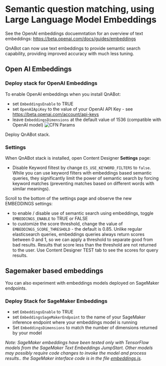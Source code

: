 # Semantic question matching, using Large Language Model Embeddings

See the OpenAI embeddings docuemntation for an overview of text embeddings: https://beta.openai.com/docs/guides/embeddings

QnABot can now use text embeddings to provide semantic search capability, providing improved accuracy with much less tuning.

## Open AI Embeddings

### Deploy stack for OpenAI Embeddings
To enable OpenAI embeddings when you install QnABot:
- set `EmbeddingsEnable` to TRUE
- set `OpenAIApiKey` to the value of your OpenAI API Key - see https://beta.openai.com/account/api-keys
- leave `EmbeddingsDimensions` at the default value of 1536 (compatible with OpenAI model)
![CFN Params](./images/cfn_params.jpg)

Deploy QnABot stack.

### Settings

When QnABot stack is installed, open Content Designer **Settings** page:

- Disable Keyword filtest by change `ES_USE_KEYWORD_FILTERS` to `false`. While you can use keyword filters with embeddings based semantic queries, they significantly limit the power of semantic search by forcing keyword matches (preventing matches based on different words with similar meanings).

Scroll to the bottom of the settings page and observe the new EMBEDDINGS settings:

- to enable / disable use of semantic search using embeddings, toggle `EMBEDDINGS_ENABLE` to TRUE or FALSE
- to customize the score threshold, change the value of `EMBEDDINGS_SCORE_THRESHOLD` - the default is 0.85.  Unlike regular elasticsearch queries, embeddings queries always return scores between 0 and 1, so we can apply a threshold to separate good from bad results. Results that score less than the threshold are not returned to the user. Use Content Designer TEST tab to see the scores for query results.

## Sagemaker based embeddings

You can also experiment with embeddings models deployed on SageMaker endpoints. 

### Deploy Stack for SageMaker Embeddings

- set `EmbeddingsEnable` to TRUE
- set `EmbeddingsSageMakerEndpoint` to the name of your SageMaker inference endpoint where your embeddings model is running 
- Set `EmbeddingsDimensions` to match the number of dimensions returned by your model

*Note: SageMaker embeddings have been tested only with TensorFlow models from the SageMaker Text Embeddings JumpStart. Other models may possibly require code changes to invoke the model and process results.. the SageMaker interface code is in the file [embeddings.js](../../lambda/es-proxy-layer/lib/embeddings.js).*










